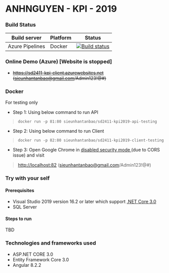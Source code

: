 # ANHNGUYEN - KPI - 2019

### Build Status


| Build server    | Platform       | Status      |
|-----------------|----------------|-------------|
| Azure Pipelines | Docker         |[![Build status](https://dev.azure.com/nguyensieuanh/anhnguyen-kpi-2019/_apis/build/status/GitHub_Source/Source%20GitHub%20CI%20YML)](https://dev.azure.com/nguyensieuanh/anhnguyen-kpi-2019/_build/latest?definitionId=4)

### Online Demo (Azure) [Website is stopped]
- ~~https://sd2411-kpi-client.azurewebsites.net (sieunhantanbao@gmail.com/Admin123!@#)~~

### Docker
For testing only

- Step 1: Using below command to run API
> `docker run -p 81:80 sieunhantanbao/sd2411-kpi2019-api-testing`
- Step 2: Using below command to run Client
> `docker run -p 82:80 sieunhantanbao/sd2411-kpi2019-client-testing`
- Step 3: Open Google Chrome in [disabled security mode ](https://stackoverflow.com/questions/24290149/creating-google-chrome-shortcut-with-disable-web-security) (due to CORS issue) and visit
> [http://localhost:82](http://localhost:82) (sieunhantanbao@gmail.com/Admin123!@#)
### Try with your self
#### Prerequisites
- Visual Studio 2019 version 16.2 or later which support [.NET Core 3.0](https://dotnet.microsoft.com/download/dotnet-core)
- SQL Server
#### Steps to run
TBD
### Technologies and frameworks used
- ASP.NET CORE 3.0
- Entity Framework Core 3.0
- Angular 8.2.2